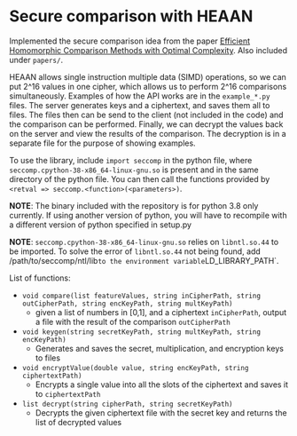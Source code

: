 # Secure comparison with HEAAN
Implemented the secure comparison idea from the paper [Efficient Homomorphic Comparison Methods with Optimal Complexity](https://eprint.iacr.org/2019/1234.pdf). Also included under `papers/`.

HEAAN allows single instruction multiple data (SIMD) operations, so we can put 2^16 values in one cipher, which allows us to perform 2^16 comparisons simultaneously. Examples of how the API works are in the `example_*.py` files. The server generates keys and a ciphertext, and saves them all to files. The files then can be send to the client (not included in the code) and the comparison can be performed. Finally, we can decrypt the values back on the server and view the results of the comparison. The decryption is in a separate file for the purpose of showing examples.

To use the library, include `import seccomp` in the python file, where `seccomp.cpython-38-x86_64-linux-gnu.so` is present and in the same directory of the python file. You can then call the functions provided by `<retval => seccomp.<function>(<parameters>)`.

**NOTE**: The binary included with the repository is for python 3.8 only currently. If using another version of python, you will have to recompile with a different version of python specified in setup.py

**NOTE**: `seccomp.cpython-38-x86_64-linux-gnu.so` relies on `libntl.so.44` to be imported. To solve the error of `libntl.so.44` not being found, add /path/to/seccomp/ntl/lib` to the environment variable `LD_LIBRARY_PATH`.

List of functions:
- `void compare(list featureValues, string inCipherPath, string outCipherPath, string encKeyPath, string multKeyPath)`
    - given a list of numbers in [0,1], and a ciphertext `inCipherPath`, output a file with the result of the comparison `outCipherPath`
- `void keygen(string secretKeyPath, string multKeyPath, string encKeyPath)`
    - Generates and saves the secret, multiplication, and encryption keys to files
- `void encryptValue(double value, string encKeyPath, string ciphertextPath)`
    - Encrypts a single value into all the slots of the ciphertext and saves it to `ciphertextPath`
- `list decrypt(string cipherPath, string secretKeyPath)`
    - Decrypts the given ciphertext file with the secret key and returns the list of decrypted values
